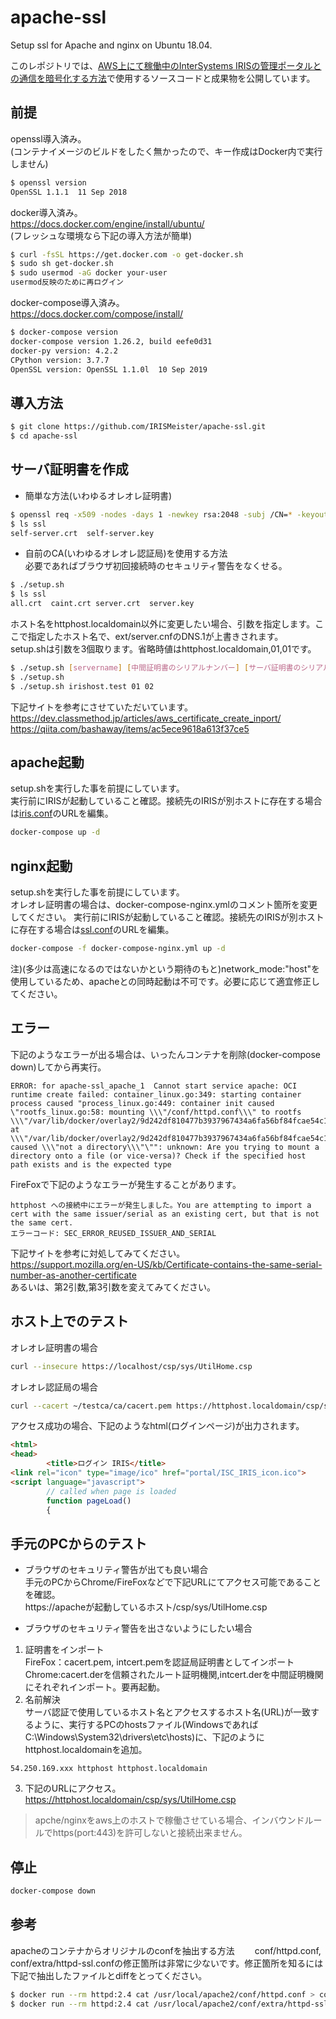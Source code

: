 # apache-ssl
Setup ssl for Apache and nginx on Ubuntu 18.04.

このレポジトリでは、[AWS上にて稼働中のInterSystems IRISの管理ポータルとの通信を暗号化する方法](https://jp.community.intersystems.com/node/480411/)で使用するソースコードと成果物を公開しています。

## 前提
openssl導入済み。  
(コンテナイメージのビルドをしたく無かったので、キー作成はDocker内で実行しません)
```bash
$ openssl version
OpenSSL 1.1.1  11 Sep 2018
```
docker導入済み。  
https://docs.docker.com/engine/install/ubuntu/  
(フレッシュな環境なら下記の導入方法が簡単)
```bash
$ curl -fsSL https://get.docker.com -o get-docker.sh
$ sudo sh get-docker.sh
$ sudo usermod -aG docker your-user
usermod反映のために再ログイン
```
docker-compose導入済み。  
https://docs.docker.com/compose/install/
```bash
$ docker-compose version
docker-compose version 1.26.2, build eefe0d31
docker-py version: 4.2.2
CPython version: 3.7.7
OpenSSL version: OpenSSL 1.1.0l  10 Sep 2019
```

## 導入方法
```bash
$ git clone https://github.com/IRISMeister/apache-ssl.git
$ cd apache-ssl
```

## サーバ証明書を作成
* 簡単な方法(いわゆるオレオレ証明書)
```bash
$ openssl req -x509 -nodes -days 1 -newkey rsa:2048 -subj /CN=* -keyout ssl/self-server.key -out ssl/self-server.crt
$ ls ssl
self-server.crt  self-server.key
```

* 自前のCA(いわゆるオレオレ認証局)を使用する方法  
必要であればブラウザ初回接続時のセキュリティ警告をなくせる。  
```bash
$ ./setup.sh
$ ls ssl
all.crt  caint.crt server.crt  server.key
```
ホスト名をhttphost.localdomain以外に変更したい場合、引数を指定します。ここで指定したホスト名で、ext/server.cnfのDNS.1が上書きされます。  
setup.shは引数を3個取ります。省略時値はhttphost.localdomain,01,01です。
```bash
$ ./setup.sh [servername] [中間証明書のシリアルナンバー] [サーバ証明書のシリアルナンバー]
$ ./setup.sh 
$ ./setup.sh irishost.test 01 02
```

下記サイトを参考にさせていただいています。  
https://dev.classmethod.jp/articles/aws_certificate_create_inport/  
https://qiita.com/bashaway/items/ac5ece9618a613f37ce5  

## apache起動
setup.shを実行した事を前提にしています。  
実行前にIRISが起動していること確認。接続先のIRISが別ホストに存在する場合は[iris.conf](apache-conf/other/iris.conf)のURLを編集。
```bash
docker-compose up -d
```
## nginx起動
setup.shを実行した事を前提にしています。  
オレオレ証明書の場合は、docker-compose-nginx.ymlのコメント箇所を変更してください。
実行前にIRISが起動していること確認。接続先のIRISが別ホストに存在する場合は[ssl.conf](nginx-conf/ssl.conf)のURLを編集。
```bash
docker-compose -f docker-compose-nginx.yml up -d
```
注)(多少は高速になるのではないかという期待のもと)network_mode:"host"を使用しているため、apacheとの同時起動は不可です。必要に応じて適宜修正してください。

## エラー
下記のようなエラーが出る場合は、いったんコンテナを削除(docker-compose down)してから再実行。
```
ERROR: for apache-ssl_apache_1  Cannot start service apache: OCI runtime create failed: container_linux.go:349: starting container process caused "process_linux.go:449: container init caused \"rootfs_linux.go:58: mounting \\\"/conf/httpd.conf\\\" to rootfs \\\"/var/lib/docker/overlay2/9d242df810477b3937967434a6fa56bf84fcae54c12bd9a78b5a6e71fd2bb202/merged\\\" at \\\"/var/lib/docker/overlay2/9d242df810477b3937967434a6fa56bf84fcae54c12bd9a78b5a6e71fd2bb202/merged/usr/local/apache2/conf/httpd.conf\\\" caused \\\"not a directory\\\"\"": unknown: Are you trying to mount a directory onto a file (or vice-versa)? Check if the specified host path exists and is the expected type
```

FireFoxで下記のようなエラーが発生することがあります。
```
httphost への接続中にエラーが発生しました。You are attempting to import a cert with the same issuer/serial as an existing cert, but that is not the same cert.
エラーコード: SEC_ERROR_REUSED_ISSUER_AND_SERIAL
```
下記サイトを参考に対処してみてください。  
https://support.mozilla.org/en-US/kb/Certificate-contains-the-same-serial-number-as-another-certificate  
あるいは、第2引数,第3引数を変えてみてください。

## ホスト上でのテスト
オレオレ証明書の場合
```bash
curl --insecure https://localhost/csp/sys/UtilHome.csp
```
オレオレ認証局の場合
```bash
curl --cacert ~/testca/ca/cacert.pem https://httphost.localdomain/csp/sys/UtilHome.csp
```
アクセス成功の場合、下記のようなhtml(ログインページ)が出力されます。
```html
<html>
<head>
        <title>ログイン IRIS</title>
<link rel="icon" type="image/ico" href="portal/ISC_IRIS_icon.ico">
<script language="javascript">
        // called when page is loaded
        function pageLoad()
        {
```

## 手元のPCからのテスト
* ブラウザのセキュリティ警告が出ても良い場合  
手元のPCからChrome/FireFoxなどで下記URLにてアクセス可能であることを確認。  
https://apacheが起動しているホスト/csp/sys/UtilHome.csp  


* ブラウザのセキュリティ警告を出さないようにしたい場合  
1. 証明書をインポート  
FireFox：cacert.pem, intcert.pemを認証局証明書としてインポート  
Chrome:cacert.derを信頼されたルート証明機関,intcert.derを中間証明機関にそれぞれインポート。要再起動。  
2. 名前解決  
サーバ認証で使用しているホスト名とアクセスするホスト名(URL)が一致するように、実行するPCのhostsファイル(WindowsであればC:\Windows\System32\drivers\etc\hosts)に、下記のようにhttphost.localdomainを追加。
```
54.250.169.xxx httphost httphost.localdomain
```
3. 下記のURLにアクセス。  
https://httphost.localdomain/csp/sys/UtilHome.csp  

> apche/nginxをaws上のホストで稼働させている場合、インバウンドルールでhttps(port:443)を許可しないと接続出来ません。  

## 停止
```bash
docker-compose down
```

## 参考
apacheのコンテナからオリジナルのconfを抽出する方法　　
conf/httpd.conf, conf/extra/httpd-ssl.confの修正箇所は非常に少ないです。修正箇所を知るには下記で抽出したファイルとdiffをとってください。
```bash
$ docker run --rm httpd:2.4 cat /usr/local/apache2/conf/httpd.conf > conf/httpd.conf
$ docker run --rm httpd:2.4 cat /usr/local/apache2/conf/extra/httpd-ssl.conf > conf/extra/httpd-ssl.conf
```
